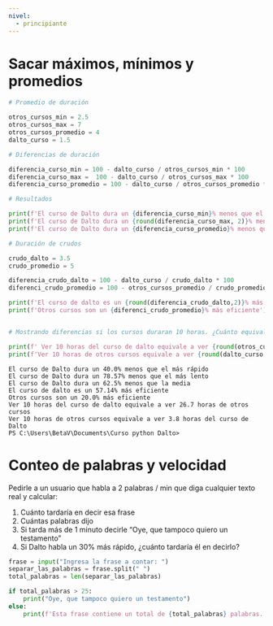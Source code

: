 ```yaml
---
nivel:
  - principiante
---
```


# Sacar máximos, mínimos y promedios

```python
# Promedio de duración

otros_cursos_min = 2.5
otros_cursos_max = 7
otros_cursos_promedio = 4
dalto_curso = 1.5

# Diferencias de duración

diferencia_curso_min = 100 - dalto_curso / otros_cursos_min * 100
diferencia_curso_max =  100 - dalto_curso / otros_cursos_max * 100
diferencia_curso_promedio = 100 - dalto_curso / otros_cursos_promedio * 100

# Resultados

print(f'El curso de Dalto dura un {diferencia_curso_min}% menos que el más rápido')
print(f'El curso de Dalto dura un {round(diferencia_curso_max, 2)}% menos que el más lento')
print(f'El curso de Dalto dura un {diferencia_curso_promedio}% menos que la media')

# Duración de crudos

crudo_dalto = 3.5
crudo_promedio = 5

diferencia_crudo_dalto = 100 - dalto_curso / crudo_dalto * 100
diferenci_crudo_promedio = 100 - otros_cursos_promedio / crudo_promedio * 100

print(f'El curso de dalto es un {round(diferencia_crudo_dalto,2)}% más eficiente')
print(f'Otros cursos son un {diferenci_crudo_promedio}% más eficiente')


# Mostrando diferencias si los cursos duraran 10 horas. ¿Cuánto equivaldrían?

print(f' Ver 10 horas del curso de dalto equivale a ver {round(otros_cursos_promedio / dalto_curso * 10,1)} horas de otros cursos')
print(f'Ver 10 horas de otros cursos equivale a ver {round(dalto_curso / otros_cursos_promedio * 10,1)} horas del curso de Dalto')
```

	El curso de Dalto dura un 40.0% menos que el más rápido
	El curso de Dalto dura un 78.57% menos que el más lento
	El curso de Dalto dura un 62.5% menos que la media
	El curso de dalto es un 57.14% más eficiente
	Otros cursos son un 20.0% más eficiente
	Ver 10 horas del curso de dalto equivale a ver 26.7 horas de otros cursos
	Ver 10 horas de otros cursos equivale a ver 3.8 horas del curso de Dalto
	PS C:\Users\BetaV\Documents\Curso python Dalto> 

# Conteo de palabras y velocidad

Pedirle a un usuario que habla a 2 palabras / min que diga cualquier texto real y calcular:

1. Cuánto tardaría en decir esa frase
2. Cuántas palabras dijo
3. Si tarda más de  1 minuto decirle “Oye, que tampoco quiero un testamento”
4. Si Dalto habla un 30% más rápido, ¿cuánto tardaría él en decirlo?

```python
frase = input("Ingresa la frase a contar: ")
separar_las_palabras = frase.split(" ")
total_palabras = len(separar_las_palabras)

if total_palabras > 25:
    print("Oye, que tampoco quiero un testamento")
else:
    print(f'Esta frase contiene un total de {total_palabras} palabras. \n Una persona normal las diría en {total_palabras/2} segundos. \n Dalto las diría en {(total_palabras/2)*0.7} segundos')
```


